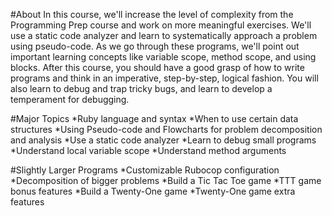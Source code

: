 #About
In this course, we'll increase the level of complexity from the Programming Prep course and work on more meaningful exercises. We'll use a static code analyzer and learn to systematically approach a problem using pseudo-code. As we go through these programs, we'll point out important learning concepts like variable scope, method scope, and using blocks. After this course, you should have a good grasp of how to write programs and think in an imperative, step-by-step, logical fashion. You will also learn to debug and trap tricky bugs, and learn to develop a temperament for debugging.

#Major Topics
*Ruby language and syntax
*When to use certain data structures
*Using Pseudo-code and Flowcharts for problem decomposition and analysis
*Use a static code analyzer
*Learn to debug small programs
*Understand local variable scope
*Understand method arguments

#Slightly Larger Programs
*Customizable Rubocop configuration
*Decomposition of bigger problems
*Build a Tic Tac Toe game
*TTT game bonus features
*Build a Twenty-One game
*Twenty-One game extra features
